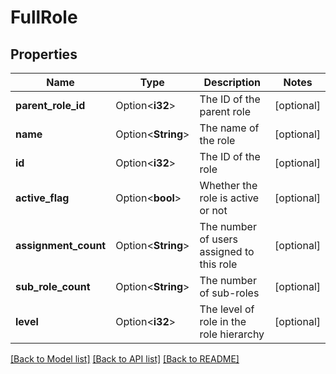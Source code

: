 # FullRole

## Properties

Name | Type | Description | Notes
------------ | ------------- | ------------- | -------------
**parent_role_id** | Option<**i32**> | The ID of the parent role | [optional]
**name** | Option<**String**> | The name of the role | [optional]
**id** | Option<**i32**> | The ID of the role | [optional]
**active_flag** | Option<**bool**> | Whether the role is active or not | [optional]
**assignment_count** | Option<**String**> | The number of users assigned to this role | [optional]
**sub_role_count** | Option<**String**> | The number of sub-roles | [optional]
**level** | Option<**i32**> | The level of role in the role hierarchy | [optional]

[[Back to Model list]](../README.md#documentation-for-models) [[Back to API list]](../README.md#documentation-for-api-endpoints) [[Back to README]](../README.md)


